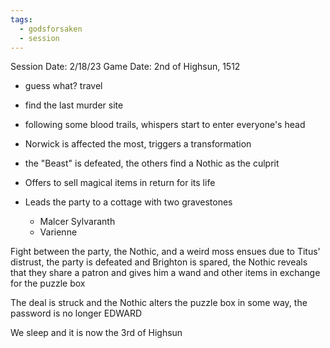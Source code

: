 ```yaml
---
tags:
  - godsforsaken
  - session
---
```

Session Date: 2/18/23
Game Date: 2nd of Highsun, 1512

- guess what? travel
- find the last murder site
- following some blood trails, whispers start to enter everyone's head
- Norwick is affected the most, triggers a transformation

- the "Beast" is defeated, the others find a Nothic as the culprit
- Offers to sell magical items in return for its life
- Leads the party to a cottage with two gravestones
	- Malcer Sylvaranth
	- Varienne

Fight between the party, the Nothic, and a weird moss ensues due to Titus' distrust, the party is defeated and Brighton is spared, the Nothic reveals that they share a patron and gives him a wand and other items in exchange for the puzzle box

The deal is struck and the Nothic alters the puzzle box in some way, the password is no longer EDWARD

We sleep and it is now the 3rd of Highsun